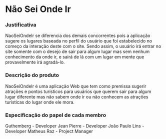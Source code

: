 # Não Sei Onde Ir

### Justificativa
NaoSeiOndeIr se diferencia dos demais concorrentes pois a aplicação sugere os lugares baseada no perfil do usuário que foi estabelecido no começo da interação deste com o site. Sendo assim, o usuário irá entrar no site somente com o desejo de sair para algum lugar mas sem nenhum conhecimento da onde ir, e sairá de lá com um lugar em mente que provavelmente irá agradá-lo.

### Descrição do produto
NaoSeiOndeIr é uma aplicação Web que tem como premissa sugerir atrações e pontos turísticos para usuários que querem sair para algum lugar diferente mas não sabem onde ir ou não conhecem as atrações turísticas do lugar onde ele mora.

### Especificação do papel de cada membro
Guthemberg - Developer
Jean Pierre - Developer
João Paulo Lins - Developer
Matheus Raz - Project Manager

